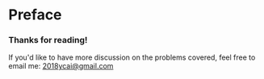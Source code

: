# Preface

### Thanks for reading!

If you'd like to have more discussion on the problems covered, feel free to email me: 2018ycai@gmail.com



